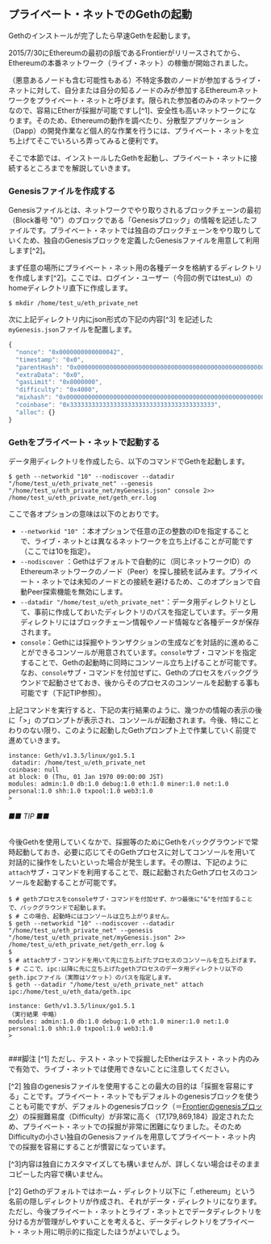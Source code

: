## プライベート・ネットでのGethの起動

Gethのインストールが完了したら早速Gethを起動します。

2015/7/30にEthereumの最初のβ版であるFrontierがリリースされてから、Ethereumの本番ネットワーク（ライブ・ネット）の稼働が開始されました。

（悪意あるノードも含む可能性もある）不特定多数のノードが参加するライブ・ネットに対して、自分または自分の知るノードのみが参加するEthereumネットワークをプライベート・ネットと呼びます。限られた参加者のみのネットワークなので、容易にEtherが採掘が可能ですし[^1]、安全性も高いネットワークになります。そのため、Ethereumの動作を調べたり、分散型アプリケーション（Dapp）の開発作業など個人的な作業を行うには、プライベート・ネットを立ち上げてそこでいろいろ弄ってみると便利です。

そこで本節では、インストールしたGethを起動し、プライベート・ネットに接続するところまでを解説していきます。

### Genesisファイルを作成する

Genesisファイルとは、ネットワークでやり取りされるブロックチェーンの最初（Block番号 "0"）のブロックである「Genesisブロック」の情報を記述したファイルです。プライベート・ネットでは独自のブロックチェーンをやり取りしていくため、独自のGenesisブロックを定義したGenesisファイルを用意して利用します[^2]。

まず任意の場所にプライベート・ネット用の各種データを格納するディレクトリを作成します[^2]。ここでは、ログイン・ユーザー（今回の例ではtest_u）のhomeディレクトリ直下に作成します。

``` plain
$ mkdir /home/test_u/eth_private_net
```

次に上記ディレクトリ内にjson形式の下記の内容[^3] を記述した`myGenesis.json`ファイルを配置します。

```javascript
{
  "nonce": "0x0000000000000042",
  "timestamp": "0x0",
  "parentHash": "0x0000000000000000000000000000000000000000000000000000000000000000",
  "extraData": "0x0",
  "gasLimit": "0x8000000",
  "difficulty": "0x4000",
  "mixhash": "0x0000000000000000000000000000000000000000000000000000000000000000",
  "coinbase": "0x3333333333333333333333333333333333333333",
  "alloc": {}
}
```

### Gethをプライベート・ネットで起動する

データ用ディレクトリを作成したら、以下のコマンドでGethを起動します。
```plain
$ geth --networkid "10" --nodiscover --datadir "/home/test_u/eth_private_net" --genesis "/home/test_u/eth_private_net/myGenesis.json" console 2>> /home/test_u/eth_private_net/geth_err.log
```
ここで各オプションの意味は以下のとおりです。
* `--networkid "10"` ：本オプションで任意の正の整数のIDを指定することで、ライブ・ネットとは異なるネットワークを立ち上げることが可能です（ここでは10を指定）。
* `--nodiscover` ：Gethはデフォルトで自動的に（同じネットワークID）のEthereumネットワークのノード（Peer）を探し接続を試みます。プライベート・ネットでは未知のノードとの接続を避けるため、このオプションで自動Peer探索機能を無効にします。
* `--datadir "/home/test_u/eth_private_net"`：データ用ディレクトリとして、事前に作成しておいたディレクトリのパスを指定しています。データ用ディレクトリにはブロックチェーン情報やノード情報など各種データが保存されます。
* `console`：Gethには採掘やトランザクションの生成などを対話的に進めることができるコンソールが用意されています。`console`サブ・コマンドを指定することで、Gethの起動時に同時にコンソール立ち上げることが可能です。なお、`console`サブ・コマンドを付加せずに、Gethのプロセスをバックグラウンドで起動させておき、後からそのプロセスのコンソールを起動する事も可能です（下記TIP参照）。

上記コマンドを実行すると、下記の実行結果のように、幾つかの情報の表示の後に「>」のプロンプトが表示され、コンソールが起動されます。今後、特にことわりのない限り、このように起動したGethプロンプト上で作業していく前提で進めていきます。

```
instance: Geth/v1.3.5/linux/go1.5.1
 datadir: /home/test_u/eth_private_net
coinbase: null
at block: 0 (Thu, 01 Jan 1970 09:00:00 JST)
modules: admin:1.0 db:1.0 debug:1.0 eth:1.0 miner:1.0 net:1.0 personal:1.0 shh:1.0 txpool:1.0 web3:1.0
>

```
<!--[TODO]実際にテストネットでは自分ひとりということをpeercountコマンドで確認する手順を入れても良いかも。-->

###### ■■ TIP ■■
今後Gethを使用していくなかで、採掘等のためにGethをバックグラウンドで常時起動しておき、必要に応じてそのGethプロセスに対してコンソールを用いて対話的に操作をしたいといった場合が発生します。その際は、下記のように`attach`サブ・コマンドを利用することで、既に起動されたGethプロセスのコンソールを起動することが可能です。

```
$ # gethプロセスをconsoleサブ・コマンドを付加せず、かつ最後に"&"を付加することで、バックグラウンドで起動します。
$ # この場合、起動時にはコンソールは立ち上がりません。
$ geth --networkid "10" --nodiscover --datadir "/home/test_u/eth_private_net" --genesis "/home/test_u/eth_private_net/myGenesis.json" 2>> /home/test_u/eth_private_net/geth_err.log &
$
$ # attachサブ・コマンドを用いて先に立ち上げたプロセスのコンソールを立ち上げます。
$ # ここで、ipc:以降に先に立ち上げたgethプロセスのデータ用ディレクトリ以下のgeth.ipcファイル（実際はソケット）のパスを指定します。
$ geth --datadir "/home/test_u/eth_private_net" attach ipc:/home/test_u/eth_data/geth.ipc

instance: Geth/v1.3.5/linux/go1.5.1
（実行結果 中略）
modules: admin:1.0 db:1.0 debug:1.0 eth:1.0 miner:1.0 net:1.0 personal:1.0 shh:1.0 txpool:1.0 web3:1.0
> 


```

###脚注
[^1] ただし、テスト・ネットで採掘したEtherはテスト・ネット内のみで有効で、ライブ・ネットでは使用できないことに注意してください。

[^2] 独自のgenesisファイルを使用することの最大の目的は「採掘を容易にする」ことです。プライベート・ネットでもデフォルトのgenesisブロックを使うことも可能ですが、デフォルトのgenesisブロック（＝[Frontierのgenesisブロック](http://etherscan.io/block/0)）の採掘難易度（Difficulty）が非常に高く（17,179,869,184）設定されたため、プライベート・ネットでの採掘が非常に困難になりました。そのためDifficultyの小さい独自のGenesisファイルを用意してプライベート・ネット内での採掘を容易にすることが慣習になっています。

[^3]内容は独自にカスタマイズしても構いませんが、詳しくない場合はそのままコピーした内容で構いません。

[^2] Gethのデフォルトではホーム・ディレクトリ以下に「.ethereum」という名前の隠しディレクトリが作成され、それがデータ・ディレクトリになります。ただし、今後プライベート・ネットとライブ・ネットとでデータディレクトリを分ける方が管理がしやすいことを考えると、データディレクトリをプライベート・ネット用に明示的に指定したほうがよいでしょう。

